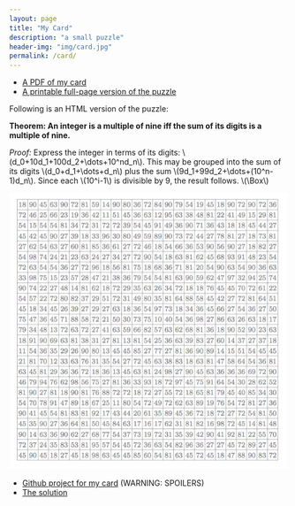 ```yaml
---
layout: page
title: "My Card"
description: "a small puzzle"
header-img: "img/card.jpg"
permalink: /card/
---
```


* [A PDF of my card](https://github.com/StevenClontz/business-card/raw/master/card.pdf)
* [A printable full-page version of the puzzle](https://github.com/StevenClontz/business-card/raw/master/article.pdf)

Following is an HTML version of the puzzle:

**Theorem: An integer is a multiple of nine iff the sum of
        its digits is a multiple of nine.**

*Proof:*
Express the integer in terms of its digits:
\\(d_0+10d_1+100d_2+\\dots+10^nd_n\\).
This may be grouped into the sum of its digits
\\(d_0+d_1+\\dots+d_n\\) plus the sum
\\(9d_1+99d_2+\\dots+(10^n-1)d_n\\). Since each
\\(10^i-1\\) is divisible by 9, the result
follows. \\(\\Box\\)

![Full image](/img/card-puzzle.png)

* [Github project for my card](https://github.com/StevenClontz/business-card) (WARNING: SPOILERS)
* [The solution](/foo/)
